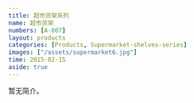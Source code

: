 ```yaml
---
title: 超市货架系列
name: 超市货架
numbers: [A-007]
layout: products
categories: [Products, Supermarket-shelves-series]
images: ["/assets/supermarket6.jpg"]
time: 2015-02-15
aside: true
---
```


暂无简介。

